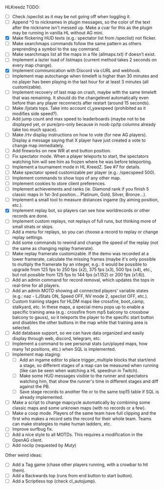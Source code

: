 HLKreedz TODO:
- [ ] Check /speclist as it may be not going off when toggling it.
- [ ] Append ^0 to nicknames in plugin messages, so the color of the text after the nickname isn't messed up. Make a cvar for this as the plugin may be running in vanilla HL without AG mini.
- [x] Make flickering HUD texts (e.g.: spectator list from /speclist) not flicker.
- [ ] Make searchmaps commands follow the same pattern as others preprending a symbol to the say command.
- [ ] Make searchmaps list all the maps in a file (allmaps.txt) if doesn't exist.
- [ ] Implement a lazier load of listmaps (current method takes 2 seconds on every map change).
- [x] Implement communication with Discord via cURL and webhook. 
- [ ] Implement map autochange when timeleft is higher than 30 minutes and no player has been playing in the last hour for at least 3 minutes (all customizable).
- [ ] Implement recovery of last map on crash, maybe with the same timeleft that was remaining. It should do the changelevel automatically even before than any player reconnects after restart (around 15 seconds).
- [ ] Make /ljstats tops. Take into account cl_yawspeed (prohibited as it modifies side speed?).
- [ ] Add jump count and max speed to leaderboards (maybe not to be displayed yet, or pure/pro-only because in noob cp/tp columns already take too much space).
- [ ] Make /rtv display instructions on how to vote (for new AG players). Display a message saying that X player have just created a vote to change map immediately.
- [ ] Add fireworks on new WR at end button position.
- [ ] Fix spectator mode. When a player teleports to start, the spectators watching him will see him as frozen where he was before teleporting.
- [ ] Implement a tournament mode in HL KreedZ. See #7 for details.
- [ ] Make spectator speed customizable per player (e.g.: /specspeed 500).
- [ ] Implement commands to show tops of any other map.
- [ ] Implement cookies to store client preferences.
- [ ] Implement achievements and ranks (ie. Diamond rank if you finish 5 classic maps in 1st-3rd position... Platinum, Gold, Silver, Bronze...).
- [ ] Implement a small tool to measure distances ingame (by aiming position, etc.).
- [x] Implement replay bot, so players can see how worldrecords or other records are done.
- [ ] Implement custom replays, not replays of full runs, but thinking more of small strats or skips.
- [ ] Add a menu for replays, so you can choose a record to replay or change replay settings.
- [ ] Add some commands to rewind and change the speed of the replay (not the same as changing replay framerate).
- [ ] Make replay framerate customizable. If the demo was recorded at a lower framerate, calculate the missing frames (maybe it's only possible to multiply the framerate by an integer, e.g.: it would be possible to upgrade from 125 fps to 250 fps (x2), 375 fps (x3), 500 fps (x4), etc., but not possible from 125 fps to 144 fps (x1.152) or 200 fps (x1.6)).
- [ ] Add an admin command for record removal, which updates the tops in real-time for all players.
- [ ] Add an admin MOTD showing all connected players' variable states (e.g.: naz - LJStats ON, Speed OFF, NV mode 2, speclist OFF, etc.).
- [ ] Custom training stages for HLDM maps like crossfire, boot_camp, stalkyard, etc. In these maps, a special menu pops up to enable a specific training area (e.g.: crossfire from mp5 balcony to crossbow balcony to gauss), so it teleports the player to the specific start button and disables the other buttons in the map while that training area is selected.
- [ ] Add database support, so we can have data organized and easily display through web, discord, telegram, etc.
- [ ] Implement a command to see personal stats (un/played maps, how many 1st positions, etc.) when SQL is implemented.
- [ ] Implement map staging:
	- [ ] Add an ingame editor to place trigger_multiple blocks that start/end a stage, so different stages of a map can be measured when running (like can be seen when watching a HL speedrun in Twitch).
	- [ ] Make some HUD messages visible to the runner and spectators watching him, that show the runner's time in different stages and diff against the PB.
	- [ ] Save stage records to another file or to the same top15 table if SQL is already implemented.
- [ ] Make a script to change mapcycle automatically by combining some classic maps and some unknown maps (with no records or a few).
- [ ] Make a coop mode. Players of the same team have full clipping and the first who makes a record sets the record for their whole team. Teams can make strategies to make human ladders, etc.
- [ ] Improve surfbug fix.
- [ ] Add a nice style to all MOTDs. This requires a modification in the OpenAG client.
- [ ] Add noclip (requested by *Muty*)

Other weird ideas:
- [ ] Add a Tag game (chase other players running, with a crowbar to hit them).
- [ ] Add a Backwards top (runs from end button to start button).
- [ ] Add a Scriptless top (check cl_autojump).
